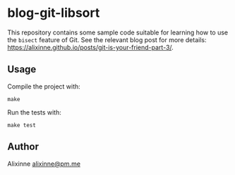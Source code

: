 # blog-git-libsort

This repository contains some sample code suitable for learning how to use the `bisect` feature of Git. See the relevant blog post for more details: https://alixinne.github.io/posts/git-is-your-friend-part-3/.

## Usage

Compile the project with:

	make

Run the tests with:

	make test

## Author

Alixinne <alixinne@pm.me>
